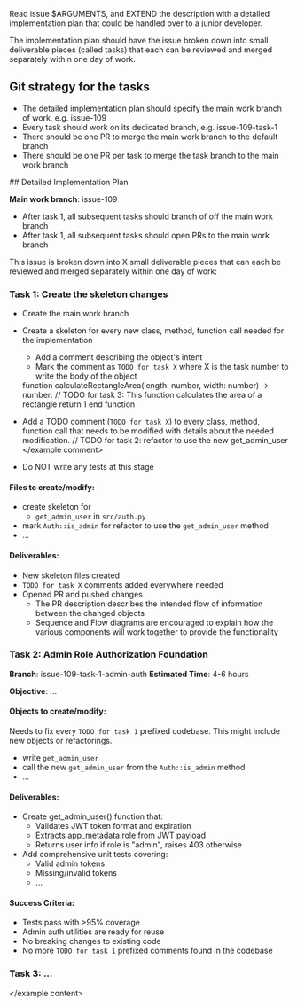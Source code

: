 Read issue $ARGUMENTS, and EXTEND the description with a detailed implementation plan that could be handled over to a junior developer. 

The implementation plan should have the issue broken down into small deliverable pieces (called tasks) that each can be reviewed and merged separately within one day of work.

## Git strategy for the tasks

- The detailed implementation plan should specify the main work branch of work, e.g. issue-109
- Every task should work on its dedicated branch, e.g. issue-109-task-1
- There should be one PR to merge the main work branch to the default branch
- There should be one PR per task to merge the task branch to the main work branch

<example content>
## Detailed Implementation Plan

**Main work branch**: issue-109

- After task 1, all subsequent tasks should branch of off the main work branch
- After task 1, all subsequent tasks should open PRs to the main work branch

This issue is broken down into X small deliverable pieces that can each be reviewed and merged separately within one day of work:

### Task 1: Create the skeleton changes

- Create the main work branch
- Create a skeleton for every new class, method, function call needed for the implementation
   - Add a comment describing the object's intent
   - Mark the comment as `TODO for task X` where X is the task number to write the body of the object

   <example new object>
   function calculateRectangleArea(length: number, width: number) -> number:
       // TODO for task 3: This function calculates the area of a rectangle
       return 1
   end function
   </example new object>

- Add a TODO comment (`TODO for task X`) to every class, method, function call that needs to be modified with details about the needed modification.
   <example comment>
   // TODO for task 2: refactor to use the new get_admin_user
   </example comment>
- Do NOT write any tests at this stage

#### Files to create/modify:

- create skeleton for
  - `get_admin_user` in `src/auth.py`
- mark `Auth::is_admin` for refactor to use the `get_admin_user` method
- ...

#### Deliverables:

- New skeleton files created
- `TODO for task X` comments added everywhere needed
- Opened PR and pushed changes
  - The PR description describes the intended flow of information between the changed objects
  - Sequence and Flow diagrams are encouraged to explain how the various components will work together to provide the functionality
 
### Task 2: Admin Role Authorization Foundation

**Branch**: issue-109-task-1-admin-auth
**Estimated Time**: 4-6 hours

**Objective**: ...

#### Objects to create/modify:

Needs to fix every `TODO for task 1` prefixed codebase. This might include new objects or refactorings.

- write `get_admin_user`
- call the new `get_admin_user` from the `Auth::is_admin` method
- ...

#### Deliverables:

- Create get_admin_user() function that:
   - Validates JWT token format and expiration
   - Extracts app_metadata.role from JWT payload
   - Returns user info if role is "admin", raises 403 otherwise
- Add comprehensive unit tests covering:
   - Valid admin tokens
   - Missing/invalid tokens
   - ...

#### Success Criteria:

- Tests pass with >95% coverage
- Admin auth utilities are ready for reuse
- No breaking changes to existing code
- No more `TODO for task 1` prefixed comments found in the codebase

### Task 3: ...

</example content>
